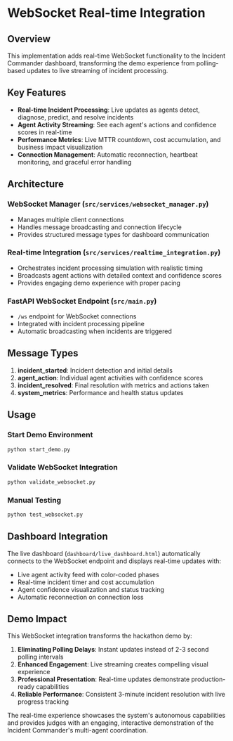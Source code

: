 # WebSocket Real-time Integration

## Overview

This implementation adds real-time WebSocket functionality to the Incident Commander dashboard, transforming the demo experience from polling-based updates to live streaming of incident processing.

## Key Features

- **Real-time Incident Processing**: Live updates as agents detect, diagnose, predict, and resolve incidents
- **Agent Activity Streaming**: See each agent's actions and confidence scores in real-time
- **Performance Metrics**: Live MTTR countdown, cost accumulation, and business impact visualization
- **Connection Management**: Automatic reconnection, heartbeat monitoring, and graceful error handling

## Architecture

### WebSocket Manager (`src/services/websocket_manager.py`)

- Manages multiple client connections
- Handles message broadcasting and connection lifecycle
- Provides structured message types for dashboard communication

### Real-time Integration (`src/services/realtime_integration.py`)

- Orchestrates incident processing simulation with realistic timing
- Broadcasts agent actions with detailed context and confidence scores
- Provides engaging demo experience with proper pacing

### FastAPI WebSocket Endpoint (`src/main.py`)

- `/ws` endpoint for WebSocket connections
- Integrated with incident processing pipeline
- Automatic broadcasting when incidents are triggered

## Message Types

1. **incident_started**: Incident detection and initial details
2. **agent_action**: Individual agent activities with confidence scores
3. **incident_resolved**: Final resolution with metrics and actions taken
4. **system_metrics**: Performance and health status updates

## Usage

### Start Demo Environment

```bash
python start_demo.py
```

### Validate WebSocket Integration

```bash
python validate_websocket.py
```

### Manual Testing

```bash
python test_websocket.py
```

## Dashboard Integration

The live dashboard (`dashboard/live_dashboard.html`) automatically connects to the WebSocket endpoint and displays real-time updates with:

- Live agent activity feed with color-coded phases
- Real-time incident timer and cost accumulation
- Agent confidence visualization and status tracking
- Automatic reconnection on connection loss

## Demo Impact

This WebSocket integration transforms the hackathon demo by:

1. **Eliminating Polling Delays**: Instant updates instead of 2-3 second polling intervals
2. **Enhanced Engagement**: Live streaming creates compelling visual experience
3. **Professional Presentation**: Real-time updates demonstrate production-ready capabilities
4. **Reliable Performance**: Consistent 3-minute incident resolution with live progress tracking

The real-time experience showcases the system's autonomous capabilities and provides judges with an engaging, interactive demonstration of the Incident Commander's multi-agent coordination.
